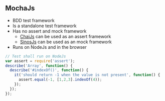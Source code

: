 
## MochaJs

* BDD test framework
* Is a standalone test framework
* Has no assert and mock framework
    * [ChaiJs](http://chaijs.com/) can be used as an assert framework
    * [SinosJs](http://sinonjs.org/) can be used as an mock framework
* Runs on NodeJs and in the browser

```javascript
// Test shall run on NodeJs
var assert = require('assert');
describe('Array', function() {
  describe('#indexOf()', function() {
    it('should return -1 when the value is not present', function() {
      assert.equal(-1, [1,2,3].indexOf(4));
    });
  });
});
```
